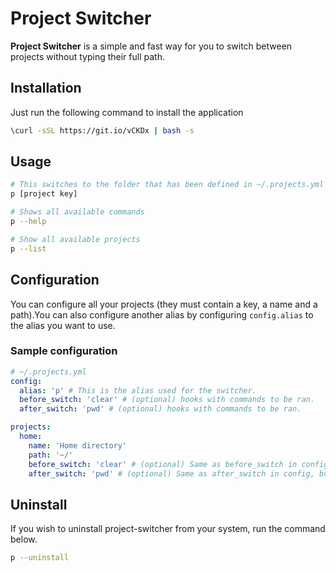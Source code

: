 # Project Switcher
**Project Switcher** is a simple and fast way for you to switch between projects
without typing their full path.

## Installation
Just run the following command to install the application

``` bash
\curl -sSL https://git.io/vCKDx | bash -s
```

## Usage
``` bash
# This switches to the folder that has been defined in ~/.projects.yml
p [project key]

# Shows all available commands
p --help

# Show all available projects
p --list
```

## Configuration
You can configure all your projects (they must contain a key, a name and a
path).You can also configure another alias by configuring `config.alias` to the
alias you want to use.

### Sample configuration
``` yaml
# ~/.projects.yml
config:
  alias: 'p' # This is the alias used for the switcher.
  before_switch: 'clear' # (optional) hooks with commands to be ran.
  after_switch: 'pwd' # (optional) hooks with commands to be ran.

projects:
  home:
    name: 'Home directory'
    path: '~/'
    before_switch: 'clear' # (optional) Same as before_switch in config, but configurable per project. Runs after global before_switch.
    after_switch: 'pwd' # (optional) Same as after_switch in config, but configurable per project. Runs after global after_switch.
```

## Uninstall
If you wish to uninstall project-switcher from your system, run the command
below.
``` bash
p --uninstall
```

